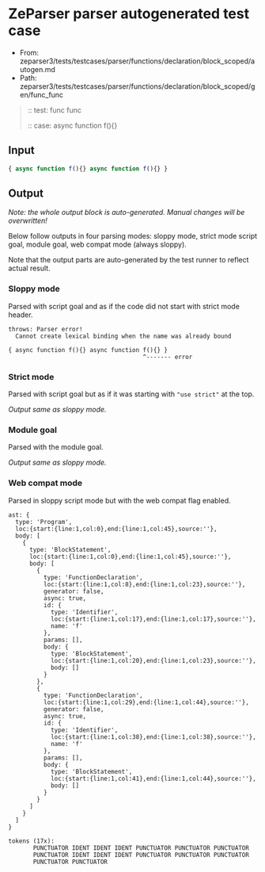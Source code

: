 # ZeParser parser autogenerated test case

- From: zeparser3/tests/testcases/parser/functions/declaration/block_scoped/autogen.md
- Path: zeparser3/tests/testcases/parser/functions/declaration/block_scoped/gen/func_func

> :: test: func func
>
> :: case: async function f(){}

## Input


`````js
{ async function f(){} async function f(){} }
`````

## Output

_Note: the whole output block is auto-generated. Manual changes will be overwritten!_

Below follow outputs in four parsing modes: sloppy mode, strict mode script goal, module goal, web compat mode (always sloppy).

Note that the output parts are auto-generated by the test runner to reflect actual result.

### Sloppy mode

Parsed with script goal and as if the code did not start with strict mode header.

`````
throws: Parser error!
  Cannot create lexical binding when the name was already bound

{ async function f(){} async function f(){} }
                                      ^------- error
`````

### Strict mode

Parsed with script goal but as if it was starting with `"use strict"` at the top.

_Output same as sloppy mode._

### Module goal

Parsed with the module goal.

_Output same as sloppy mode._

### Web compat mode

Parsed in sloppy script mode but with the web compat flag enabled.

`````
ast: {
  type: 'Program',
  loc:{start:{line:1,col:0},end:{line:1,col:45},source:''},
  body: [
    {
      type: 'BlockStatement',
      loc:{start:{line:1,col:0},end:{line:1,col:45},source:''},
      body: [
        {
          type: 'FunctionDeclaration',
          loc:{start:{line:1,col:8},end:{line:1,col:23},source:''},
          generator: false,
          async: true,
          id: {
            type: 'Identifier',
            loc:{start:{line:1,col:17},end:{line:1,col:17},source:''},
            name: 'f'
          },
          params: [],
          body: {
            type: 'BlockStatement',
            loc:{start:{line:1,col:20},end:{line:1,col:23},source:''},
            body: []
          }
        },
        {
          type: 'FunctionDeclaration',
          loc:{start:{line:1,col:29},end:{line:1,col:44},source:''},
          generator: false,
          async: true,
          id: {
            type: 'Identifier',
            loc:{start:{line:1,col:38},end:{line:1,col:38},source:''},
            name: 'f'
          },
          params: [],
          body: {
            type: 'BlockStatement',
            loc:{start:{line:1,col:41},end:{line:1,col:44},source:''},
            body: []
          }
        }
      ]
    }
  ]
}

tokens (17x):
       PUNCTUATOR IDENT IDENT IDENT PUNCTUATOR PUNCTUATOR PUNCTUATOR
       PUNCTUATOR IDENT IDENT IDENT PUNCTUATOR PUNCTUATOR PUNCTUATOR
       PUNCTUATOR PUNCTUATOR
`````


